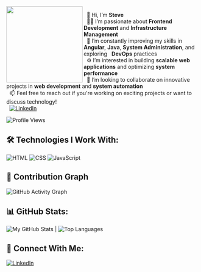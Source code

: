 <img src="https://media.giphy.com/media/qgQUggAC3Pfv687qPC/giphy.gif" width="200" align="left"/>

&nbsp; 👋  Hi, I’m **Steve**  
&nbsp; 👨‍💻  I’m passionate about **Frontend Development** and **Infrastructure Management**  
&nbsp; 🌱  I’m constantly improving my skills in **Angular**, **Java**, **System Administration**, and exploring &nbsp; **DevOps** practices  
&nbsp; ⚙️  I’m interested in building **scalable web applications** and optimizing **system performance**  
&nbsp; 💞️  I’m looking to collaborate on innovative projects in **web development** and **system automation**  
&nbsp; 📫  Feel free to reach out if you're working on exciting projects or want to discuss technology!  
&nbsp; [![LinkedIn](https://img.shields.io/badge/LinkedIn-0A66C2?style=for-the-badge&logo=linkedin&logoColor=white)](https://linkedin.com/in/yourprofile)

![Profile Views](https://komarev.com/ghpvc/?username=steve-237&color=blue)

## 🛠 Technologies I Work With:
![HTML](https://img.shields.io/badge/HTML-E34F26?style=for-the-badge&logo=html5&logoColor=white)
![CSS](https://img.shields.io/badge/CSS-1572B6?style=for-the-badge&logo=css3&logoColor=white)
![JavaScript](https://img.shields.io/badge/JavaScript-F7DF1E?style=for-the-badge&logo=javascript&logoColor=black)

## 🌱 Contribution Graph
![GitHub Activity Graph](https://github-readme-activity-graph.vercel.app/graph?username=steve-237&theme=react-dark)

## 📊 GitHub Stats:
![My GitHub Stats](https://github-readme-stats.vercel.app/api?username=steve-237&show_icons=true&theme=radical) | ![Top Languages](https://github-readme-stats.vercel.app/api/top-langs/?username=steve-237&layout=compact&theme=radical)

## 🔗 Connect With Me:
[![LinkedIn](https://img.shields.io/badge/LinkedIn-0A66C2?style=for-the-badge&logo=linkedin&logoColor=white)](https://linkedin.com/in/yourprofile)
<!---
steve-237/steve-237 is a ✨ special ✨ repository because its `README.md` (this file) appears on your GitHub profile.
You can click the Preview link to take a look at your changes.
--->
